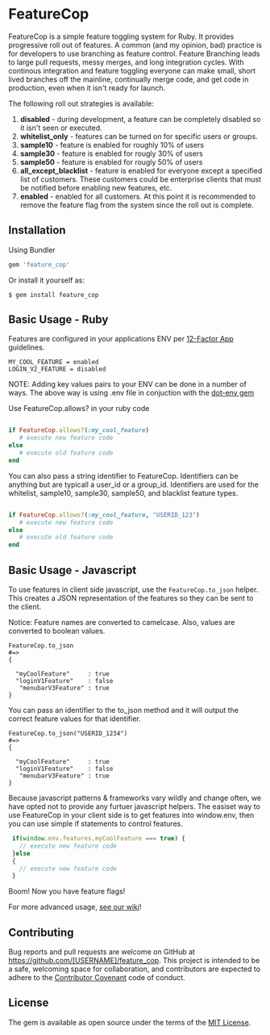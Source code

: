 # FeatureCop

FeatureCop is a simple feature toggling system for Ruby. It provides progressive roll out of features. A common (and my opinion, bad) practice is for developers to use branching as feature control.  Feature Branching leads to large pull requests, messy merges, and long integration cycles.  With continous integration and feature toggling everyone can make small, short lived branches off the mainline, continually merge code, and get code in production, even when it isn't ready for launch. 

The following roll out strategies is available:

1. **disabled** - during development, a feature can be completely disabled so it isn't seen or executed.
2. **whitelist_only** - features can be turned on for specific users or groups.
3. **sample10** - feature is enabled for roughly 10% of users
4. **sample30** - feature is enabled for rougly 30% of users
5. **sample50** - feature is enabled for rougly 50% of users
6. **all_except_blacklist** - feature is enabled for everyone except a specified list of customers.  These customers could be enterprise clients that must be notified before enabling new features, etc.
6. **enabled** - enabled for all customers.  At this point it is recommended to remove the feature flag from the system since the roll out is complete.


## Installation

Using Bundler

```ruby
gem 'feature_cop'

```
Or install it yourself as:

    $ gem install feature_cop


## Basic Usage - Ruby

Features are configured in your applications ENV per [12-Factor App](http://12factor.net/config) guidelines.

```
MY_COOL_FEATURE = enabled
LOGIN_V2_FEATURE = disabled
```

NOTE:
Adding key values pairs to your ENV can be done in a number of ways. The above way is using .env file in conjuction with the [dot-env gem](https://github.com/bkeepers/dotenv)


Use FeatureCop.allows? in your ruby code

```ruby

if FeatureCop.allows?(:my_cool_feature)
   # execute new feature code
else
   # execute old feature code
end
```

You can also pass a string identifier to FeatureCop.  Identifiers can be anything but are typicall a user_id or a group_id.  Identifiers are used for the whitelist, sample10, sample30, sample50, and blacklist feature types.

```ruby

if FeatureCop.allows?(:my_cool_feature, "USERID_123")
   # execute new feature code
else
   # execute old feature code
end
```

## Basic Usage - Javascript

To use features in client side javascript, use  the ```FeatureCop.to_json``` helper.  This creates a JSON representation of the features so they can be sent to the client.  

Notice: Feature names are converted to camelcase.  Also, values are converted to boolean values.

```
FeatureCop.to_json
#=>
{

  "myCoolFeature"     : true
  "loginV1Feature"    : false
   "menubarV3Feature" : true
}

```

You can pass an identifier to the to_json method and it will output the correct feature values for that identifier.

```
FeatureCop.to_json("USERID_1234")
#=>
{

  "myCoolFeature"     : true
  "loginV1Feature"    : false
   "menubarV3Feature" : true
}

```

Because javascript patterns & frameworks vary wildly and change often, we have opted not to provide any furtuer javascript helpers.  The easiset way to use FeatureCop in your client side is to get features into window.env, then you can use simple if statements to control features.

```javascript
 if(window.env.features.myCoolFeature === true) {
   // execute new feature code
 }else
 {
   // execute new feature code
 }
```

Boom! Now you have feature flags!

For more advanced usage, [see our wiki](https://github.com/nuvi/feature_cop/wiki)!




## Contributing

Bug reports and pull requests are welcome on GitHub at https://github.com/[USERNAME]/feature_cop. This project is intended to be a safe, welcoming space for collaboration, and contributors are expected to adhere to the [Contributor Covenant](http://contributor-covenant.org) code of conduct.


## License

The gem is available as open source under the terms of the [MIT License](http://opensource.org/licenses/MIT).

